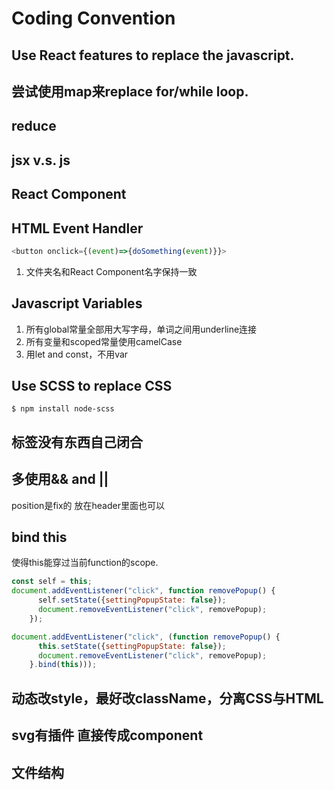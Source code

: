 # Coding Convention

## Use React features to replace the javascript.

## 尝试使用map来replace for/while loop.

## reduce

## jsx v.s. js

## React Component

## HTML Event Handler
```javascript
<button onclick={(event)=>{doSomething(event)}}>
```
1. 文件夹名和React Component名字保持一致

## Javascript Variables
1. 所有global常量全部用大写字母，单词之间用underline连接
2. 所有变量和scoped常量使用camelCase
3. 用let and const，不用var

## Use SCSS to replace CSS
```
$ npm install node-scss
```

## 标签没有东西自己闭合

## 多使用&& and ||

position是fix的 放在header里面也可以

## bind this
使得this能穿过当前function的scope.
```javascript
const self = this;
document.addEventListener("click", function removePopup() {
      self.setState({settingPopupState: false});
      document.removeEventListener("click", removePopup);
    });
```

```javascript
document.addEventListener("click", (function removePopup() {
      this.setState({settingPopupState: false});
      document.removeEventListener("click", removePopup);
    }.bind(this)));
```


## 动态改style，最好改className，分离CSS与HTML

## svg有插件 直接传成component

## 文件结构

